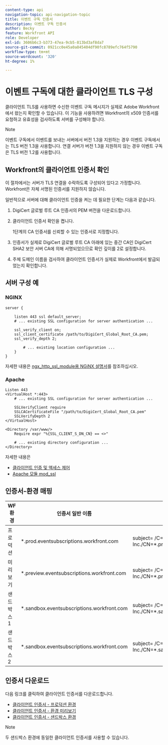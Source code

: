 ```yaml
---
content-type: api
navigation-topic: api-navigation-topic
title: 이벤트 구독 인증서
description: 이벤트 구독 인증서
author: Becky
feature: Workfront API
role: Developer
exl-id: 3606b6c3-b373-47ea-9cb5-813bd3af8da7
source-git-commit: 0921cc0e45a0a845404df90fc8789efc764f5790
workflow-type: tm+mt
source-wordcount: '320'
ht-degree: 1%

---
```


# 이벤트 구독에 대한 클라이언트 TLS 구성

<!--Configuring Client TLS for Event Subscription
Steps to Verify Workfront's Client Certificate
Examples for Server configuration
NGINX
Apache
Certificate to Environment Mapping
Certificates
Production
Preview
Sandbox 1
Sandbox 2
-->

클라이언트 TLS를 사용하면 수신한 이벤트 구독 메시지가 실제로 Adobe Workfront에서 왔는지 확인할 수 있습니다. 이 기능을 사용하려면 Workfront의 x509 인증서를 요청하고 유효성을 검사하도록 서버를 구성해야 합니다.


>[!NOTE]
>
>이벤트 구독에서 이벤트를 보내는 서버에서 버전 1.3을 지원하는 경우 이벤트 구독에서는 TLS 버전 1.3을 사용합니다. 연결 서버가 버전 1.3을 지원하지 않는 경우 이벤트 구독은 TLS 버전 1.2를 사용합니다.



## Workfront의 클라이언트 인증서 확인

이 절차에서는 서버가 TLS 연결을 수락하도록 구성되어 있다고 가정합니다. Workfront은 자체 서명된 인증서를 지원하지 않습니다.

일반적으로 서버에 대해 클라이언트 인증을 켜는 데 필요한 단계는 다음과 같습니다.

1. DigiCert 글로벌 루트 CA 인증서의 PEM 버전을 다운로드합니다.
1. 클라이언트 인증서 확인을 켭니다.

   1단계의 CA 인증서를 신뢰할 수 있는 인증서로 지정합니다.

1. 인증서가 실제로 DigiCert 글로벌 루트 CA 아래에 있는 중간 CA인 DigiCert SHA2 보안 서버 CA에 의해 서명되었으므로 확인 깊이를 2로 설정합니다.
1. 주체 도메인 이름을 검사하여 클라이언트 인증서가 실제로 Workfront에서 발급되었는지 확인합니다.

## 서버 구성 예

### NGINX

```
server {

    listen 443 ssl default_server;
    # ... existing SSL configuration for server authentication ...

    ssl_verify_client on;
    ssl_client_certificate /path/to/DigiCert_Global_Root_CA.pem;
    ssl_verify_depth 2;

        # ... existing location configuration ...
    }
}
```

자세한 내용은 [ngx_http_ssl_module용 NGiNX 설명서](https://nginx.org/en/docs/http/ngx_http_ssl_module.html)를 참조하십시오.

### Apache

```
Listen 443
<VirtualHost *:443>
    # ... existing SSL configuration for server authentication ...

    SSLVerifyClient require
    SSLCACertificateFile "/path/to/DigiCert_Global_Root_CA.pem"
    SSLVerifyDepth 2
</VirtualHost>

<Directory /var/www/>
    Require expr "%{SSL_CLIENT_S_DN_CN} == <>"

    # ... existing directory configuration ...
</Directory>
```

자세한 내용은

* [클라이언트 인증 및 액세스 제어](https://httpd.apache.org/docs/2.4/ssl/ssl_howto.html#accesscontrol)
* [Apache 모듈 mod_ssl](https://httpd.apache.org/docs/2.4/mod/mod_ssl.html)
 

## 인증서-환경 매핑

| WF 환경 | 인증서 일반 이름 | 인증서 주체(DN) |
| -- | -- | -- |
| 프로덕션 | *.prod.eventsubscriptions.workfront.com | subject= /C=US/ST=Utah/L=Lehi/O=Workfront, Inc./CN=*.prod.eventsubscriptions.workfront.com |
| 미리보기 | *.preview.eventsubscriptions.workfront.com | subject= /C=US/ST=Utah/L=Lehi/O=Workfront, Inc./CN=*.preview.eventsubscriptions.workfront.com |
| 샌드박스 1 | *.sandbox.eventsubscriptions.workfront.com | subject= /C=US/ST=Utah/L=Lehi/O=Workfront, Inc./CN=*.sandbox.eventsubscriptions.workfront.com |
| 샌드박스 2 | *.sandbox.eventsubscriptions.workfront.com | subject= /C=US/ST=Utah/L=Lehi/O=Workfront, Inc./CN=*.sandbox.eventsubscriptions.workfront.com |

## 인증서 다운로드

다음 링크를 클릭하여 클라이언트 인증서를 다운로드합니다.

* [클라이언트 인증서 - 프로덕션 환경](assets/prod-ES-client-cert-oct25.crt)
* [클라이언트 인증서 - 환경 미리보기](assets/preview-ES-client-cert-oct25.crt)
* [클라이언트 인증서 - 샌드박스 환경](assets/sandbox-ES-client-cert-oct25.crt)

>[!NOTE]
>
>두 샌드박스 환경에 동일한 클라이언트 인증서를 사용할 수 있습니다.
